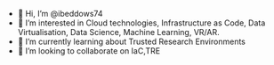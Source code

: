 - 👋 Hi, I’m @ibeddows74
- 👀 I’m interested in Cloud technologies, Infrastructure as Code, Data Virtualisation, Data Science, Machine Learning, VR/AR.
- 🌱 I’m currently learning about Trusted Research Environments
- 💞️ I’m looking to collaborate on IaC,TRE


<!---
ibeddows74/ibeddows74 is a ✨ special ✨ repository because its `README.md` (this file) appears on your GitHub profile.
You can click the Preview link to take a look at your changes.
--->

